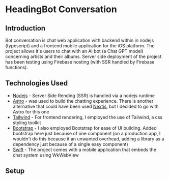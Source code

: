 # HeadingBot Conversation

## Introduction
Bot conversation is chat web application with backend within in nodejs (typescript) and a frontend mobile application for the iOS platform.
The project allows it's users to chat with an AI bot (a Chat GPT model) concerning artists and their albums.
Server side deployment of the project has been testing using Firebase hosting (with SSR handled by Firebase functions).

## Technologies Used
- [Nodejs](https://nodejs.org/en) - Server Side Rending (SSR) is handled via a nodejs runtime
- [Astro](https://astro.build/) - was used to build the chatting experience. There is another alternative that could have been used [Nextjs](https://nextjs.org/), but I decided to go with Astro for this one
- [Tailwind](https://tailwindcss.com/) - For frontend rendering, I employed the use of Tailwind, a css styling toolkit
- [Bootstrap](https://getbootstrap.com/) - I also employed Bootstrap for ease of UI building. Added bootstrap here just because of one component (on a production app, I wouldn't do this because it an unwanted overhead, adding a library as a dependency just because of a single easy component)
- [Swift](https://developer.apple.com/swift/) - The project comes with a mobile application that embeds the chat system using WkWebView

## Setup